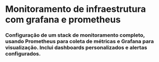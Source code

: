 # Monitoramento de infraestrutura com grafana e prometheus

### Configuração de um stack de monitoramento completo, usando Prometheus para coleta de métricas e Grafana para visualização. Inclui dashboards personalizados e alertas configurados.
